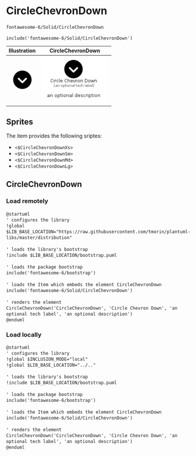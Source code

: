 # CircleChevronDown


```text
fontawesome-6/Solid/CircleChevronDown
```

```text
include('fontawesome-6/Solid/CircleChevronDown')
```



| Illustration | CircleChevronDown |
| :---: | :---: |
| ![illustration for Illustration](../../fontawesome-6/Solid/CircleChevronDown.png) | ![illustration for CircleChevronDown](../../fontawesome-6/Solid/CircleChevronDown.Local.png) |



## Sprites
The item provides the following sriptes:

- `<$CircleChevronDownXs>`
- `<$CircleChevronDownSm>`
- `<$CircleChevronDownMd>`
- `<$CircleChevronDownLg>`





## CircleChevronDown

### Load remotely
```plantuml
@startuml
' configures the library
!global $LIB_BASE_LOCATION="https://raw.githubusercontent.com/tmorin/plantuml-libs/master/distribution"

' loads the library's bootstrap
!include $LIB_BASE_LOCATION/bootstrap.puml

' loads the package bootstrap
include('fontawesome-6/bootstrap')

' loads the Item which embeds the element CircleChevronDown
include('fontawesome-6/Solid/CircleChevronDown')

' renders the element
CircleChevronDown('CircleChevronDown', 'Circle Chevron Down', 'an optional tech label', 'an optional description')
@enduml
```

### Load locally
```plantuml
@startuml
' configures the library
!global $INCLUSION_MODE="local"
!global $LIB_BASE_LOCATION="../.."

' loads the library's bootstrap
!include $LIB_BASE_LOCATION/bootstrap.puml

' loads the package bootstrap
include('fontawesome-6/bootstrap')

' loads the Item which embeds the element CircleChevronDown
include('fontawesome-6/Solid/CircleChevronDown')

' renders the element
CircleChevronDown('CircleChevronDown', 'Circle Chevron Down', 'an optional tech label', 'an optional description')
@enduml
```

